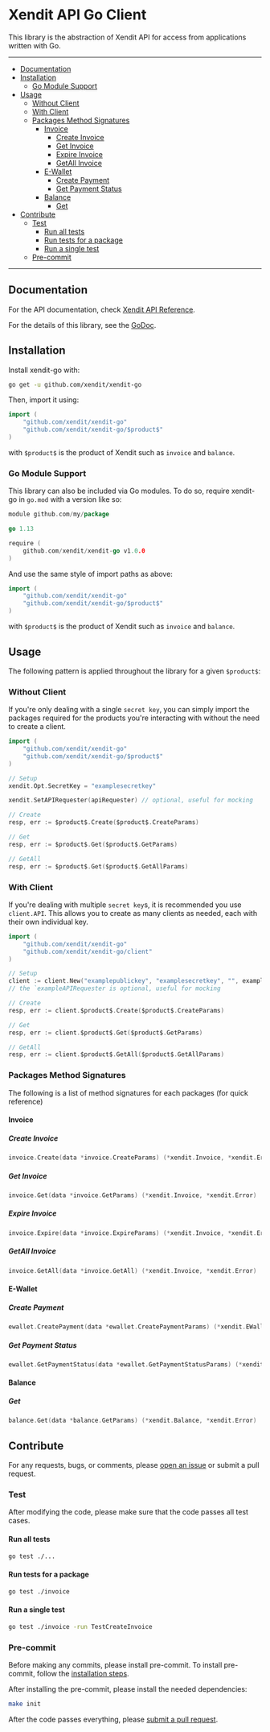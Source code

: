 # Xendit API Go Client

This library is the abstraction of Xendit API for access from applications written with Go.

---

<!-- START doctoc generated TOC please keep comment here to allow auto update -->
<!-- DON'T EDIT THIS SECTION, INSTEAD RE-RUN doctoc TO UPDATE -->


- [Documentation](#documentation)
- [Installation](#installation)
  - [Go Module Support](#go-module-support)
- [Usage](#usage)
  - [Without Client](#without-client)
  - [With Client](#with-client)
  - [Packages Method Signatures](#packages-method-signatures)
    - [Invoice](#invoice)
      - [Create Invoice](#create-invoice)
      - [Get Invoice](#get-invoice)
      - [Expire Invoice](#expire-invoice)
      - [GetAll Invoice](#getall-invoice)
    - [E-Wallet](#e-wallet)
      - [Create Payment](#create-payment)
      - [Get Payment Status](#get-payment-status)
    - [Balance](#balance)
      - [Get](#get)
- [Contribute](#contribute)
  - [Test](#test)
    - [Run all tests](#run-all-tests)
    - [Run tests for a package](#run-tests-for-a-package)
    - [Run a single test](#run-a-single-test)
  - [Pre-commit](#pre-commit)

<!-- END doctoc generated TOC please keep comment here to allow auto update -->

---

## Documentation

For the API documentation, check [Xendit API Reference](https://xendit.github.io/apireference).

For the details of this library, see the [GoDoc](http://godoc.org/github.com/xendit/xendit-go).

## Installation

Install xendit-go with:

```sh
go get -u github.com/xendit/xendit-go
```

Then, import it using:

```go
import (
    "github.com/xendit/xendit-go"
    "github.com/xendit/xendit-go/$product$"
)
```

with `$product$` is the product of Xendit such as `invoice` and `balance`.

### Go Module Support

This library can also be included via Go modules. To do so, require xendit-go in `go.mod` with a version like so:

```go
module github.com/my/package

go 1.13

require (
	github.com/xendit/xendit-go v1.0.0
)
```

And use the same style of import paths as above:

```go
import (
    "github.com/xendit/xendit-go"
    "github.com/xendit/xendit-go/$product$"
)
```

with `$product$` is the product of Xendit such as `invoice` and `balance`.

## Usage

The following pattern is applied throughout the library for a given `$product$`:

### Without Client

If you're only dealing with a single `secret key`, you can simply import the packages required for the products you're interacting with without the need to create a client.

```go
import (
    "github.com/xendit/xendit-go"
    "github.com/xendit/xendit-go/$product$"
)

// Setup
xendit.Opt.SecretKey = "examplesecretkey"

xendit.SetAPIRequester(apiRequester) // optional, useful for mocking

// Create
resp, err := $product$.Create($product$.CreateParams)

// Get
resp, err := $product$.Get($product$.GetParams)

// GetAll
resp, err := $product$.Get($product$.GetAllParams)
```

### With Client

If you're dealing with multiple `secret key`s, it is recommended you use `client.API`. This allows you to create as many clients as needed, each with their own individual key.

```go
import (
    "github.com/xendit/xendit-go"
    "github.com/xendit/xendit-go/client"
)

// Setup
client := client.New("examplepublickey", "examplesecretkey", "", exampleAPIRequester)
// the `exampleAPIRequester is optional, useful for mocking

// Create
resp, err := client.$product$.Create($product$.CreateParams)

// Get
resp, err := client.$product$.Get($product$.GetParams)

// GetAll
resp, err := client.$product$.GetAll($product$.GetAllParams)
```

### Packages Method Signatures

The following is a list of method signatures for each packages (for quick reference)

#### Invoice

##### Create Invoice

```go
invoice.Create(data *invoice.CreateParams) (*xendit.Invoice, *xendit.Error)
```

##### Get Invoice

```go
invoice.Get(data *invoice.GetParams) (*xendit.Invoice, *xendit.Error)
```

##### Expire Invoice

```go
invoice.Expire(data *invoice.ExpireParams) (*xendit.Invoice, *xendit.Error)
```

##### GetAll Invoice

```go
invoice.GetAll(data *invoice.GetAll) (*xendit.Invoice, *xendit.Error)
```

#### E-Wallet

##### Create Payment

```go
ewallet.CreatePayment(data *ewallet.CreatePaymentParams) (*xendit.EWallet, *xendit.Error)
```

##### Get Payment Status

```go
ewallet.GetPaymentStatus(data *ewallet.GetPaymentStatusParams) (*xendit.EWallet, *xendit.Error)
```

#### Balance

##### Get

```go
balance.Get(data *balance.GetParams) (*xendit.Balance, *xendit.Error)
```

## Contribute

For any requests, bugs, or comments, please [open an issue](https://github.com/xendit/xendit-go/issues/new) or submit a pull request.

### Test

After modifying the code, please make sure that the code passes all test cases.

#### Run all tests

```sh
go test ./...
```

#### Run tests for a package

```sh
go test ./invoice
```

#### Run a single test

```sh
go test ./invoice -run TestCreateInvoice
```

### Pre-commit

Before making any commits, please install pre-commit.
To install pre-commit, follow the [installation steps](https://pre-commit.com/#install).

After installing the pre-commit, please install the needed dependencies:

```sh
make init
```

After the code passes everything, please [submit a pull request](https://github.com/xendit/xendit-go/pulls).
